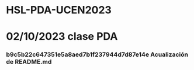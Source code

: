 # HSL-PDA-UCEN2023

# 02/10/2023 clase PDA
### b9c5b22c647351e5a8aed7b1f237944d7d87e14e Acualización de README.md